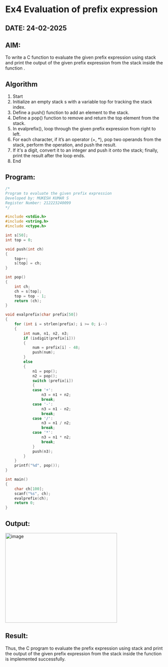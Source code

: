 # Ex4 Evaluation of prefix expression
## DATE: 24-02-2025
## AIM:
To write a C function to evaluate the given prefix expression using stack and print the output of the given prefix expression from the stack inside the function . 

## Algorithm
1. Start 
2. Initialize an empty stack s with a variable top for tracking the stack index. 
3. Define a push() function to add an element to the stack. 
4. Define a pop() function to remove and return the top element from the stack. 
5. In evalprefix(), loop through the given prefix expression from right to left. 
6. For each character, if it’s an operator (+, *), pop two operands from the stack, perform the  operation, and push the result. 
7. If it's a digit, convert it to an integer and push it onto the stack; finally, print the result after  the loop ends. 
8. End   

## Program:
```c
/*
Program to evaluate the given prefix expression
Developed by: MUKESH KUMAR S
Register Number: 212223240099  
*/

#include <stdio.h>
#include <string.h>
#include <ctype.h>

int s[50];
int top = 0;

void push(int ch)
{
    top++;
    s[top] = ch;
}

int pop()
{
    int ch;
    ch = s[top];
    top = top - 1;
    return (ch);
}

void evalprefix(char prefix[50])
{
    for (int i = strlen(prefix); i >= 0; i--)
    {
        int num, n1, n2, n3;
        if (isdigit(prefix[i]))
        {
            num = prefix[i] - 48;
            push(num);
        }
        else
        {
            n1 = pop();
            n2 = pop();
            switch (prefix[i])
            {
            case '+':
                n3 = n1 + n2;
                break;
            case '-':
                n3 = n1 - n2;
                break;
            case '/':
                n3 = n1 / n2;
                break;
            case '*':
                n3 = n1 * n2;
                break;
            }
            push(n3);
        }
    }
    printf("%d", pop());
}

int main()
{
    char ch[100];
    scanf("%s", ch);
    evalprefix(ch);
    return 0;
}
```

## Output:
<img width="353" height="283" alt="image" src="https://github.com/user-attachments/assets/aaa087a8-8ecb-42c4-9632-eba6d24144ef" />


## Result:
Thus, the C program to evaluate the prefix expression using stack and print the output of the given prefix expression from the stack inside the function is implemented successfully.
